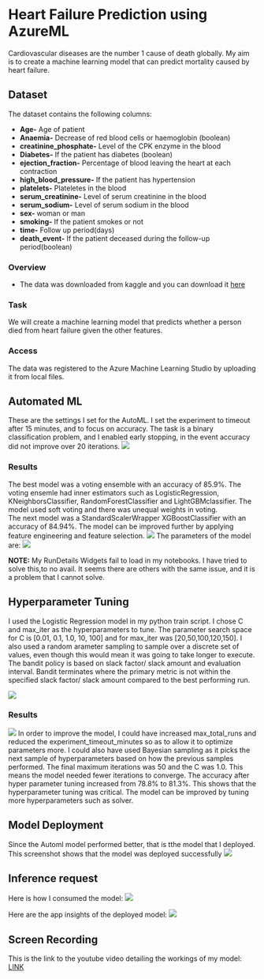 # Heart Failure Prediction using AzureML
Cardiovascular diseases are the number 1 cause of death globally. My aim is to create a machine learning model that can predict mortality caused by heart failure.

## Dataset
The dataset contains the following columns:
* **Age-** Age of patient
* **Anaemia-** Decrease of red blood cells or haemoglobin (boolean)
* **creatinine_phosphate-** Level of the CPK enzyme in the blood
* **Diabetes-** If the patient has diabetes (boolean)
* **ejection_fraction-** Percentage of blood leaving the heart at each contraction
* **high_blood_pressure-** If the patient has hypertension
* **platelets-** Plateletes in the blood
* **serum_creatinine-** Level of serum creatinine in the blood
* **serum_sodium-** Level of serum sodium in the blood
* **sex-** woman or man
* **smoking-** If the patient smokes or not
* **time-** Follow up period(days)
* **death_event-** If the patient deceased during the follow-up period(boolean)
### Overview
* The data was downloaded from kaggle and you can download it <a href="https://github.com/Kevin-Nduati/Heart-Failure-Prediction-using-AzureML/blob/71c29d71430511ab531bf353f1c1287f00c022f3/heart_failure_clinical_records_dataset.csv">here</a>

### Task
We will create a machine learning model that predicts whether a person died from heart failure given the other features.

### Access
The data was registered to the Azure Machine Learning Studio by uploading it from local files. 

## Automated ML
These are the settings I set for the AutoML. I set the experiment to timeout after 15 minutes, and to focus on accuracy. The task is a binary classification problem, and I enabled early stopping, in the event accuracy did not improve over 20 iterations.
<img src="https://github.com/Kevin-Nduati/Heart-Failure-Prediction-using-AzureML/blob/4c9641370ee8178d5e047bcfada7acc414868496/images/01-Automl_settings.png">


### Results
The best model was a voting ensemble with an accuracy of 85.9%. The voting ensemle had inner estimators such as LogisticRegression, KNeighborsClassifier, RandomForestClassifier and LightGBMclassifier. The model used soft voting and there was unequal weights in voting.<br>
The next model was a StandardScalerWrapper XGBoostClassifier with an accuracy of 84.94%. 
The model can be improved further by applying feature engineering and feature selection.
<img src="https://github.com/Kevin-Nduati/Heart-Failure-Prediction-using-AzureML/blob/e51ea77355105392e2fde37f3c099bb8e92246fe/images/01-Automl_best_acc.png">
The parameters of the model are:
<img src="https://github.com/Kevin-Nduati/Heart-Failure-Prediction-using-AzureML/blob/e6bf27248989f0361af1e26363f8f69607c1e9a0/images/01-Automl_params.png">

<strong>NOTE:</strong> My RunDetails Widgets fail to load in my notebooks. I have tried to solve this,to no avail. It seems there are others with the same issue, and it is a problem that I cannot solve.

## Hyperparameter Tuning
I used the Logistic Regression model in my python train script. I chose C and max_iter as the hyperparameters to tune. The parameter search space for C is [0.01, 0.1, 1.0, 10, 100] and for max_iter was [20,50,100,120,150].
I also used a random arameter sampling to sample over a discrete set of values, even though this would mean it was going to take longer to execute.
The bandit policy is based on slack factor/ slack amount and evaluation interval. Bandit terminates where the primary metric is not within the specified slack factor/ slack amount compared to the best performing run.

<img src="https://github.com/Kevin-Nduati/Heart-Failure-Prediction-using-AzureML/blob/4b3fb82372a86a54bd68d0fab8874b30bb4abecb/images/02-Hyperdrive_params.png">



### Results
<img src="https://github.com/Kevin-Nduati/Heart-Failure-Prediction-using-AzureML/blob/b5a48edb5ed50c3152c88d4154c1af3b971888db/images/02-Hyperdrive_acc.png">
In order to improve the model, I could have increased max_total_runs and reduced the experiment_timeout_minutes so as to allow it to optimize parameters more. I could also have used Bayesian sampling as it picks the next sample of hyperparameters based on how the previous samples performed.
The final maximum iterations was 50 and the C was 1.0. This means the model needed fewer iterations to converge.
The accuracy after hyper parameter tuning increased from 78.8% to 81.3%. This shows that the hyperparameter tuning was critical. The model can be improved by tuning more hyperparameters such as solver.

## Model Deployment
Since the Automl model performed better, that is tthe model that I deployed.
This screenshot shows that the model was deployed successfully
<img src="https://github.com/Kevin-Nduati/Heart-Failure-Prediction-using-AzureML/blob/80fabf1d761e0a783c199815b8946be0085544fc/images/05-Deployed_model1.png">

## Inference request
Here is how I consumed the model:
<img src="https://github.com/Kevin-Nduati/Heart-Failure-Prediction-using-AzureML/blob/80fabf1d761e0a783c199815b8946be0085544fc/images/05-Deployed_model2.png">

Here are the app insights of the deployed model:
<img src="https://github.com/Kevin-Nduati/Heart-Failure-Prediction-using-AzureML/blob/e51ea77355105392e2fde37f3c099bb8e92246fe/images/03-Model_deployed_03.png">

## Screen Recording
This is the link to the youtube video detailing the workings of my model: <a href="https://youtu.be/LYBL7RL831E">LINK</a>

